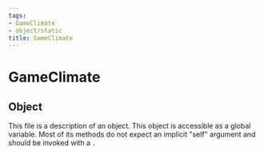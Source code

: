 ```yaml
---
tags:
- GameClimate
- object/static
title: GameClimate
---
```

# GameClimate
## Object
This file is a description of an object. This object is accessible as a global variable. Most of its methods do not expect an implicit "self" argument and should be invoked with a `.`
